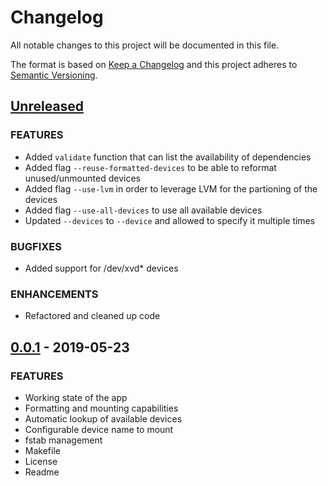 # Changelog

All notable changes to this project will be documented in this file.

The format is based on [Keep a Changelog](http://keepachangelog.com/en/1.0.0/)
and this project adheres to [Semantic Versioning](http://semver.org/spec/v2.0.0.html).

## [Unreleased]

### FEATURES

- Added `validate` function that can list the availability of dependencies
- Added flag `--reuse-formatted-devices` to be able to reformat unused/unmounted devices
- Added flag `--use-lvm` in order to leverage LVM for the partioning of the devices
- Added flag `--use-all-devices` to use all available devices
- Updated `--devices` to `--device` and allowed to specify it multiple times

### BUGFIXES

- Added support for /dev/xvd* devices

### ENHANCEMENTS

- Refactored and cleaned up code

## [0.0.1] - 2019-05-23

### FEATURES

- Working state of the app
- Formatting and mounting capabilities
- Automatic lookup of available devices
- Configurable device name to mount
- fstab management
- Makefile
- License
- Readme

[Unreleased]: https://github.com/mvisonneau/automount/compare/0.0.0...HEAD
[0.0.1]: https://github.com/mvisonneau/automount/tree/0.0.1

